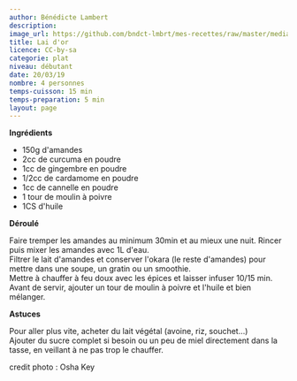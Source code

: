 ```yaml
---
author: Bénédicte Lambert
description: 
image_url: https://github.com/bndct-lmbrt/mes-recettes/raw/master/medias/lait-dor.jpg
title: Lai d'or
licence: CC-by-sa
categorie: plat
niveau: débutant
date: 20/03/19
nombre: 4 personnes
temps-cuisson: 15 min
temps-preparation: 5 min
layout: page
---
```



**Ingrédients**  
 

* 150g d'amandes 
* 2cc de curcuma en poudre
* 1cc de gingembre en poudre
* 1/2cc de cardamome en poudre
* 1cc de cannelle en poudre
* 1 tour de moulin à poivre
* 1CS d'huile 



**Déroulé**

Faire tremper les amandes au minimum 30min et au mieux une nuit.
Rincer puis mixer les amandes avec 1L d'eau.  
Filtrer le lait d'amandes et conserver l'okara (le reste d'amandes) pour mettre dans une soupe, un gratin ou un smoothie.  
Mettre à chauffer à feu doux avec les épices et laisser infuser 10/15 min.  
Avant de servir, ajouter un tour de moulin à poivre et l'huile et bien mélanger.  

**Astuces** 

Pour aller plus vite, acheter du lait végétal (avoine, riz, souchet...)  
Ajouter du sucre complet si besoin ou un peu de miel directement dans la tasse, en veillant à ne pas trop le chauffer.  

credit photo : Osha Key  